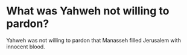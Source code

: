 # What was Yahweh not willing to pardon?

Yahweh was not willing to pardon that Manasseh filled Jerusalem with innocent blood.
